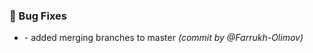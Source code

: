 ### :bug: Bug Fixes
- [](https://github.com/Farrukh-Olimov/Project-Python/commit/aafee40c5a09edf334b8f3fcd7f19769a413f2d7) - added merging branches to master *(commit by @Farrukh-Olimov)*

